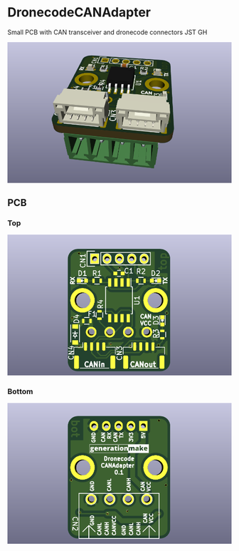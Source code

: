 # DronecodeCANAdapter
Small PCB with CAN transceiver and dronecode connectors JST GH

![DronecodeCANAdapter rendering](docs/images/DronecodeCANAdapter_rendering.png)

## PCB

### Top

![DronecodeCANAdapter PCB top](docs/images/DronecodeCANAdapter_top.png)

### Bottom

![DronecodeCANAdapter PCB bot](docs/images/DronecodeCANAdapter_bot.png)

